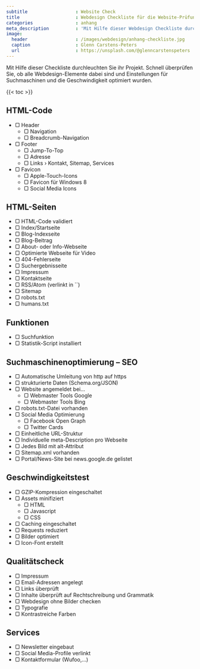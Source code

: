 ```yaml
---
subtitle                  : Website Check
title                     : Webdesign Checkliste für die Website-Prüfung
categories                : anhang
meta_description          : 'Mit Hilfe dieser Webdesign Checkliste durchleuchten Sie ihr Projekt und vergessen keine wichtigen Webdesign Elemente und Funktionen.'
image:
  header                  : /images/webdesign/anhang-checkliste.jpg
  caption                 : Glenn Carstens-Peters
  url                     : https://unsplash.com/@glenncarstenspeters
---
```

Mit Hilfe dieser Checkliste durchleuchten Sie ihr Projekt. Schnell überprüfen Sie, ob alle Webdesign-Elemente dabei sind und Einstellungen für Suchmaschinen und die Geschwindigkeit optimiert wurden.
<!-- readmore -->

{{< toc >}}

## HTML-Code

<ul class="list-reset">
  <li>&#x25a2; Header
    <ul class="list-reset">
      <li>&#x25a2; Navigation</li>
      <li>&#x25a2; Breadcrumb-Navigation</li>
    </ul>
  </li>
    <li>&#x25a2; Footer
      <ul class="list-reset">
        <li>&#x25a2; Jump-To-Top</li>
        <li>&#x25a2; Adresse</li>
        <li>&#x25a2; Links › Kontakt, Sitemap, Services</li>
      </ul>
    </li>
    <li>&#x25a2; Favicon
      <ul class="list-reset">
        <li>&#x25a2; Apple-Touch-Icons</li>
        <li>&#x25a2; Favicon für Windows 8</li>
        <li>&#x25a2; Social Media Icons</li>
      </ul>
    </li>
</ul>

## HTML-Seiten

<ul class="list-reset">
  <li>&#x25a2; HTML-Code validiert</li>
  <li>&#x25a2; Index/Startseite</li>
  <li>&#x25a2; Blog-Indexseite</li>
  <li>&#x25a2; Blog-Beitrag</li>
  <li>&#x25a2; About- oder Info-Webseite</li>
  <li>&#x25a2; Optimierte Webseite für Video</li>
  <li>&#x25a2; 404-Fehlerseite</li>
  <li>&#x25a2; Suchergebnisseite</li>
  <li>&#x25a2; Impressum</li>
  <li>&#x25a2; Kontaktseite</li>
  <li>&#x25a2; RSS/Atom (verlinkt in `<head>`)</li>
  <li>&#x25a2; Sitemap</li>
  <li>&#x25a2; robots.txt</li>
  <li>&#x25a2; humans.txt</li>
</ul>

## Funktionen

<ul class="list-reset">
  <li>&#x25a2; Suchfunktion</li>
  <li>&#x25a2; Statistik-Script installiert</li>
</ul>

## Suchmaschinenoptimierung – SEO

<ul class="list-reset">
  <li>&#x25a2; Automatische Umleitung von http auf https</li>
  <li>&#x25a2; strukturierte Daten (Schema.org/JSON)</li>
  <li>&#x25a2; Website angemeldet bei…
    <ul class="list-reset">
      <li>&#x25a2; Webmaster Tools Google</li>
      <li>&#x25a2; Webmaster Tools Bing</li>
    </ul>
  <li>&#x25a2; robots.txt-Datei vorhanden</li>
  <li>&#x25a2; Social Media Optimierung
    <ul class="list-reset">
      <li>&#x25a2; Facebook Open Graph</li>
      <li>&#x25a2; Twitter Cards</li>
    </ul>
  <li>&#x25a2; Einheitliche URL-Struktur</li>
  <li>&#x25a2; Individuelle meta-Description pro Webseite</li>
  <li>&#x25a2; Jedes Bild mit alt-Attribut</li>
  <li>&#x25a2; Sitemap.xml vorhanden</li>
  <li>&#x25a2; Portal/News-Site bei news.google.de gelistet</li>
</ul>

## Geschwindigkeitstest

<ul class="list-reset">
  <li>&#x25a2; GZIP-Kompression eingeschaltet</li>
  <li>&#x25a2; Assets minifiziert
    <ul class="list-reset">
      <li>&#x25a2; HTML</li>
      <li>&#x25a2; Javascript</li>
      <li>&#x25a2; CSS</li>
    </ul>
  </li>
  <li>&#x25a2; Caching eingeschaltet</li>
  <li>&#x25a2; Requests reduziert</li>
  <li>&#x25a2; Bilder optimiert</li>
  <li>&#x25a2; Icon-Font erstellt</li>
</ul>

## Qualitätscheck

<ul class="list-reset">
  <li>&#x25a2; Impressum</li>
  <li>&#x25a2; Email-Adressen angelegt</li>
  <li>&#x25a2; Links überprüft</li>
  <li>&#x25a2; Inhalte überprüft auf Rechtschreibung und Grammatik</li>
  <li>&#x25a2; Webdesign ohne Bilder checken</li>
  <li>&#x25a2; Typografie</li>
  <li>&#x25a2; Kontrastreiche Farben</li>
</ul>

## Services

<ul class="list-reset">
  <li>&#x25a2; Newsletter eingebaut</li>
  <li>&#x25a2; Social Media-Profile verlinkt</li>
  <li>&#x25a2; Kontaktformular (Wufoo,...)</li>
</ul>

